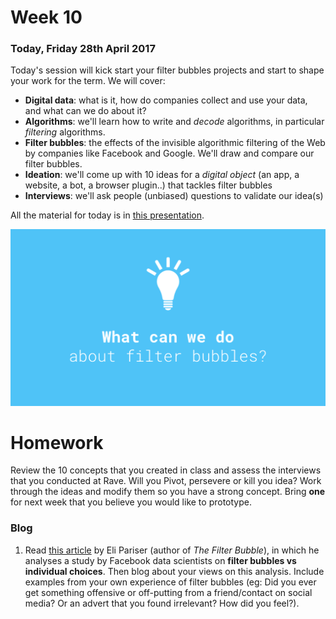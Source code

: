 # Week 10

### Today, Friday 28th April 2017

Today's session will kick start your filter bubbles projects and start to shape your work for the term. We will cover: 

* **Digital data**: what is it, how do companies collect and use your data, and what can we do about it?
* **Algorithms**: we'll learn how to write and *decode* algorithms, in particular *filtering* algorithms.
* **Filter bubbles**: the effects of the invisible algorithmic filtering of the Web by companies like Facebook and Google. We'll draw and compare our filter bubbles. 
* **Ideation**: we'll come up with 10 ideas for a *digital object* (an app, a website, a bot, a browser plugin..) that tackles filter bubbles
* **Interviews**: we'll ask people (unbiased) questions to validate our idea(s) 

All the material for today is in [this presentation](https://docs.google.com/presentation/d/1a3CqIB11DHJV-huNM-Y1Y_tMyYJy3yb7TKYiuwmysec/edit#slide=id.g220bfb8030_0_116).

[![](assets/what-to-do.png)](https://docs.google.com/presentation/d/1aeS1devIv-9eVnUuvArntvLG1uvt9YcqsV6q35Pfz0w/edit?usp=sharing)

# Homework

Review the 10 concepts that you created in class and assess the interviews that you conducted at Rave. Will you Pivot, persevere or kill you idea? Work through the ideas and modify them so you have a strong concept. Bring **one** for next week that you believe you would like to prototype. 

### Blog

1. Read [this article](https://backchannel.com/facebook-published-a-big-new-study-on-the-filter-bubble-here-s-what-it-says-ef31a292da95) by Eli Pariser (author of *The Filter Bubble*), in which he analyses a study by Facebook data scientists on **filter bubbles vs individual choices**. Then blog about your views on this analysis. Include examples from your own experience of filter bubbles (eg: Did you ever get something offensive or off-putting from a friend/contact on social media? Or an advert that you found irrelevant? How did you feel?). 